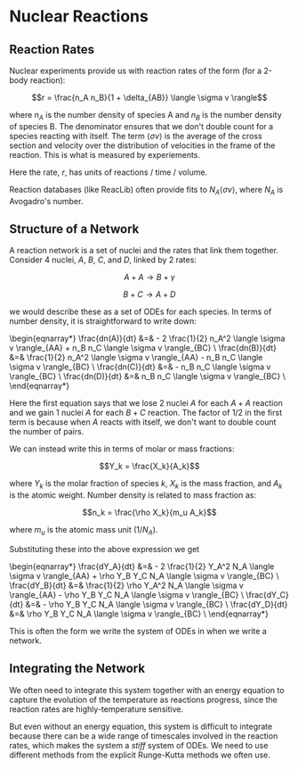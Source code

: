 Nuclear Reactions
=================

Reaction Rates
--------------

Nuclear experiments provide us with reaction rates of the form (for a 2-body reaction):

$$r = \frac{n_A n_B}{1 + \delta_{AB}} \langle \sigma v \rangle$$

where $n_A$ is the number density of species A and $n_B$ is the number
density of species B.  The denominator ensures that we don't double
count for a species reacting with itself.  The term $\langle \sigma v
\rangle$ is the average of the cross section and velocity over the
distribution of velocities in the frame of the reaction.  This is what is
measured by experiements.

Here the rate, $r$, has units of reactions / time / volume.


Reaction databases (like ReacLib) often provide fits to $N_A \langle \sigma v
\rangle$, where $N_A$ is Avogadro's number.

Structure of a Network
----------------------

A reaction network is a set of nuclei and the rates that link them together.  Consider
4 nuclei, $A$, $B$, $C$, and $D$, linked by 2 rates:

$$A + A \rightarrow B + \gamma$$

$$B + C \rightarrow A + D$$

we would describe these as a set of ODEs for each species.  In terms
of number density, it is straightforward to write down:

\begin{eqnarray*}
\frac{dn(A)}{dt} &=& - 2 \frac{1}{2} n_A^2 \langle \sigma v \rangle_{AA}
                     + n_B n_C \langle \sigma v \rangle_{BC} \\
\frac{dn(B)}{dt} &=& \frac{1}{2} n_A^2 \langle \sigma v \rangle_{AA} 
                     - n_B n_C \langle \sigma v \rangle_{BC} \\
\frac{dn(C)}{dt} &=& - n_B n_C \langle \sigma v \rangle_{BC} \\
\frac{dn(D)}{dt} &=&  n_B n_C \langle \sigma v \rangle_{BC} \\
\end{eqnarray*}

Here the first equation says that we lose 2 nuclei $A$ for each $A + A$ reaction
and we gain 1 nuclei $A$ for each $B + C$ reaction.  The factor of 1/2 in the first
term is because when $A$ reacts with itself, we don't want to double count the number
of pairs.

We can instead write this in terms of molar or mass fractions:

$$Y_k = \frac{X_k}{A_k}$$

where $Y_k$ is the molar fraction of species $k$, $X_k$ is the mass fraction, and $A_k$
is the atomic weight.  Number density is related to mass fraction as:

$$n_k = \frac{\rho X_k}{m_u A_k}$$

where $m_u$ is the atomic mass unit ($1/N_A$).

Substituting these into the above expression we get

\begin{eqnarray*}
\frac{dY_A}{dt} &=& - 2 \frac{1}{2} Y_A^2 N_A \langle \sigma v \rangle_{AA}
                     + \rho Y_B Y_C N_A \langle \sigma v \rangle_{BC} \\
\frac{dY_B}{dt} &=& \frac{1}{2} \rho Y_A^2 N_A \langle \sigma v \rangle_{AA} 
                     - \rho Y_B Y_C N_A \langle \sigma v \rangle_{BC} \\
\frac{dY_C}{dt} &=& - \rho Y_B Y_C N_A \langle \sigma v \rangle_{BC} \\
\frac{dY_D}{dt} &=&  \rho Y_B Y_C N_A \langle \sigma v \rangle_{BC} \\
\end{eqnarray*}

This is often the form we write the system of ODEs in when we write a network.

Integrating the Network
-----------------------

We often need to integrate this system together with an energy
equation to capture the evolution of the temperature as reactions
progress, since the reaction rates are highly-temperature sensitive.

But even without an energy equation, this system is difficult to
integrate because there can be a wide range of timescales involved in
the reaction rates, which makes the system a *stiff* system of ODEs.
We need to use different methods from the explicit Runge-Kutta methods
we often use.

